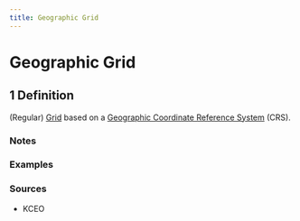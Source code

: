 ```yaml
---
title: Geographic Grid
---
```


# Geographic Grid

## 1 Definition

(Regular) [Grid](../grid) based on a [Geographic Coordinate Reference System](../geographic_coordinate_reference_system) (CRS).

### Notes 

### Examples 

### Sources
- KCEO
